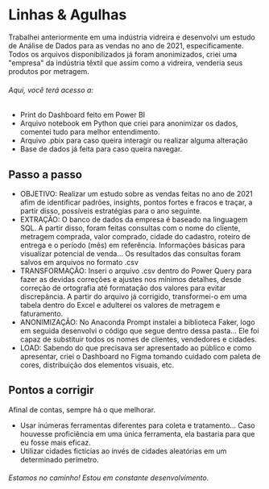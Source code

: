 # Linhas & Agulhas

Trabalhei anteriormente em uma indústria vidreira e desenvolvi um estudo de Análise de Dados para as vendas no ano de 2021, especificamente.
Todos os arquivos disponibilizados já foram anonimizados, criei uma "empresa" da indústria têxtil que assim como a vidreira, venderia seus produtos por metragem.

###### Aqui, você terá acesso a:
- Print do Dashboard feito em Power BI
- Arquivo notebook em Python que criei para anonimizar os dados, comentei tudo para melhor entendimento.
- Arquivo .pbix para caso queira interagir ou realizar alguma alteração
- Base de dados já feita para caso queira navegar.

## Passo a passo
- OBJETIVO: Realizar um estudo sobre as vendas feitas no ano de 2021 afim de identificar padrões, insights, pontos fortes e fracos e traçar, a partir disso, possíveis estratégias para o ano seguinte.
- EXTRAÇÃO: O banco de dados da empresa é baseado na linguagem SQL.
A partir disso, foram feitas consultas com o nome do cliente, metragem comprada, valor comprado, cidade do cadastro, roteiro de entrega e o período (mês) em referência.
Informações básicas para visualizar potencial de venda... Os resultados das consultas foram salvos em arquivos no formato .csv
- TRANSFORMAÇÃO: Inseri o arquivo .csv dentro do Power Query para fazer as devidas correções e ajustes nos mínimos detalhes, desde correção de ortografia até formatação dos valores para evitar discrepância.
A partir do arquivo já corrigido, transformei-o em uma tabela dentro do Excel e adulterei os valores de metragem e faturamento.
- ANONIMIZAÇÃO: No Anaconda Prompt instalei a biblioteca Faker, logo em seguida desenvolvi o código que segue dentro dessa pasta... Ele foi capaz de substituir todos os nomes de clientes, vendedores e cidades.
- LOAD: Sabendo do que precisava ser apresentado ao público e como apresentar, criei o Dashboard no Figma tomando cuidado com paleta de cores, distribuição dos elementos visuais, etc.

## Pontos a corrigir 
Afinal de contas, sempre há o que melhorar. 
- Usar inúmeras ferramentas diferentes para coleta e tratamento... Caso houvesse proficiência em uma única ferramenta, ela bastaria para que eu fosse mais eficaz.
- Utilizar cidades fictícias ao invés de cidades aleatórias em um determinado perímetro.

###### Estamos no caminho! Estou em constante desenvolvimento.
